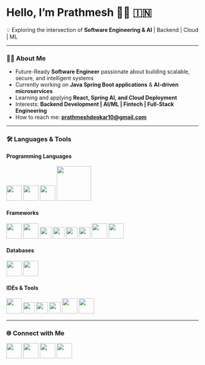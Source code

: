 # Hello, I’m Prathmesh 👨‍💻 🇮🇳

💡 Exploring the intersection of **Software Engineering & AI** | Backend | Cloud | ML  

---

### 👨‍💻 About Me  
-  Future-Ready **Software Engineer** passionate about building scalable, secure, and intelligent systems  
-  Currently working on **Java Spring Boot applications** & **AI-driven microservices**  
-  Learning and applying **React, Spring AI, and Cloud Deployment**  
-  Interests: **Backend Development | AI/ML | Fintech | Full-Stack Engineering**  
-  How to reach me: **prathmeshdeokar10@gmail.com**  

---

### 🛠️ Languages & Tools  

#### Programming Languages  
<p>
<img src="https://cdn.jsdelivr.net/gh/devicons/devicon/icons/java/java-original.svg" width="40"/> 
<img src="https://cdn.jsdelivr.net/gh/devicons/devicon/icons/python/python-original.svg" width="40"/> 
<img src="https://cdn.jsdelivr.net/gh/devicons/devicon/icons/javascript/javascript-original.svg" width="40"/> 
<img src="https://img.shields.io/badge/SQL-336791?style=for-the-badge&logo=databricks&logoColor=white" height="90"/>
</p>

#### Frameworks 
<p>
<img src="https://cdn.jsdelivr.net/gh/devicons/devicon/icons/react/react-original.svg" width="40"/> 
<img src="https://cdn.jsdelivr.net/gh/devicons/devicon/icons/spring/spring-original.svg" width="40"/> 
<img src="https://img.shields.io/badge/SpringBoot-6DB33F?style=for-the-badge&logo=springboot&logoColor=white" height="30"/>  
<img src="https://img.shields.io/badge/Spring%20Security-6DB33F?style=for-the-badge&logo=springsecurity&logoColor=white" height="30"/>  
<img src="https://img.shields.io/badge/Spring%20AI-6DB33F?style=for-the-badge&logo=spring&logoColor=white" height="30"/>  
<img src="https://img.shields.io/badge/JDBC-007396?style=for-the-badge&logo=java&logoColor=white" height="30"/>  
<img src="https://cdn.jsdelivr.net/gh/devicons/devicon/icons/html5/html5-original.svg" width="40"/>
<img src="https://cdn.jsdelivr.net/gh/devicons/devicon/icons/css3/css3-original.svg" width="40"/>
</p>

#### Databases  
<p>
<img src="https://cdn.jsdelivr.net/gh/devicons/devicon/icons/mysql/mysql-original.svg" width="40"/> 
<img src="https://cdn.jsdelivr.net/gh/devicons/devicon/icons/postgresql/postgresql-original.svg" width="40"/> 
</p>

#### IDEs & Tools  
<p>
<img src="https://cdn.jsdelivr.net/gh/devicons/devicon/icons/vscode/vscode-original.svg" width="40"/> 
<img src="https://img.shields.io/badge/IntelliJIDEA-000000.svg?&style=for-the-badge&logo=intellij-idea&logoColor=white" height="30"/>  
<img src="https://img.shields.io/badge/EclipseIDE-2C2255?style=for-the-badge&logo=eclipse&logoColor=white" height="30"/>  
<img src="https://img.shields.io/badge/Apache_Maven-C71A36?style=for-the-badge&logo=apache-maven&logoColor=white" height="30"/>  
<img src="https://cdn.jsdelivr.net/gh/devicons/devicon/icons/git/git-original.svg" width="40"/> 
<img src="https://cdn.jsdelivr.net/gh/devicons/devicon/icons/github/github-original.svg" width="40"/> 
</p>

---



### 🌐 Connect with Me  
<p>
<a href="https://www.linkedin.com/in/prathmeshdeokar37/"><img src="https://cdn.jsdelivr.net/gh/devicons/devicon/icons/linkedin/linkedin-original.svg" width="40"/></a>
<a href="mailto:prathmeshdeokar10@gmail.com"><img src="https://cdn.jsdelivr.net/gh/devicons/devicon/icons/google/google-original.svg" width="40"/></a>
<a href="https://leetcode.com/u/Prathmesh37/"><img src="https://img.icons8.com/external-tal-revivo-color-tal-revivo/48/000000/external-level-up-your-coding-skills-and-quickly-land-a-job-logo-color-tal-revivo.png" width="40"/></a>
<a href="https://github.com/softpratham"><img src="https://cdn.jsdelivr.net/gh/devicons/devicon/icons/github/github-original.svg" width="40"/></a>
</p>

